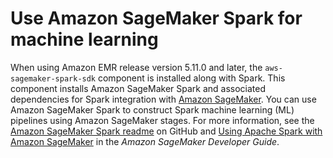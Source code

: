 # Use Amazon SageMaker Spark for machine learning<a name="emr-spark-sagemaker"></a>

When using Amazon EMR release version 5\.11\.0 and later, the `aws-sagemaker-spark-sdk` component is installed along with Spark\. This component installs Amazon SageMaker Spark and associated dependencies for Spark integration with [Amazon SageMaker](https://aws.amazon.com/sagemaker/)\. You can use Amazon SageMaker Spark to construct Spark machine learning \(ML\) pipelines using Amazon SageMaker stages\. For more information, see the [Amazon SageMaker Spark readme](https://github.com/aws/sagemaker-spark/blob/master/README.md) on GitHub and [Using Apache Spark with Amazon SageMaker](https://docs.aws.amazon.com/sagemaker/latest/dg/apache-spark.html) in the *Amazon SageMaker Developer Guide*\.